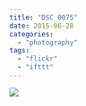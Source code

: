 ```yaml
---
title: "DSC_0075"
date: 2015-06-28
categories: 
  - "photography"
tags: 
  - "flickr"
  - "ifttt"
---
```


![](https://farm1.staticflickr.com/378/19031201579_14d625db15_b.jpg)
